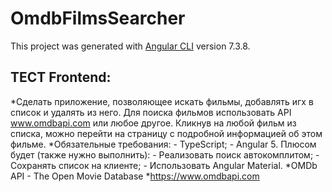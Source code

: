 # OmdbFilmsSearcher

This project was generated with [Angular CLI](https://github.com/angular/angular-cli) version 7.3.8.

## ТЕСТ Frontend:

*Сделать приложение, позволяющее искать фильмы, добавлять игх в список и удалять из него. Для поиска фильмов использовать API www.omdbapi.com или любое другое. Кликнув на любой фильм из списка, можно перейти на страницу с подробной информацией об этом фильме. *Обязательные требования: - TypeScript; - Angular 5. Плюсом будет (также нужно выполнить): - Реализовать поиск автокомплитом; - Сохранять список на клиенте; - Использовать Angular Material.
*OMDb API - The Open Movie Database 
*https://www.omdbapi.com
